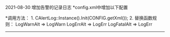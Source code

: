 2021-08-30 增加告警的记录日志
*config.xml中增加以下配置
<main>
    <service>
        <alter appName="paycenter" appKey="1232ABedfa131$2s" url="http://127.0.0.1:8090/bot/SendMsg" ids="123456,11223" />
    </service>
</main>

*调用方法：
    1. CAlertLog::Instance().Init(CONFIG.getXml());
    2. 替换函数规则：
       LogWarnAlt   => LogWarn
       LogErrAlt    => LogErr
       LogFatalAlt  => LogErr

------------------------------------------------------------------------------


